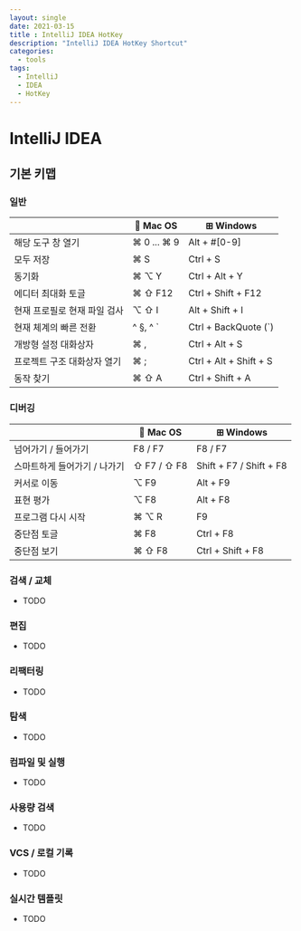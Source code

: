 ```yaml
---
layout: single
date: 2021-03-15
title : IntelliJ IDEA HotKey
description: "IntelliJ IDEA HotKey Shortcut"
categories:
  - tools
tags: 
  - IntelliJ
  - IDEA
  - HotKey
---
```


# IntelliJ IDEA

## 기본 키맵

### 일반

|                                                      |             Mac OS            |            ⊞ Windows            |
|------------------------------------------------------|--------------------------------|--------------------------------|
| 해당 도구 창 열기                                     | ⌘ 0 ... ⌘ 9                    | Alt + #[0-9]                    |
| 모두 저장                                             | ⌘ S                            | Ctrl + S                        |
| 동기화                                                | ⌘ ⌥ Y                          | Ctrl + Alt + Y                  |
| 에디터 최대화 토글                                     | ⌘ ⇧ F12                        | Ctrl + Shift + F12              |
| 현재 프로필로 현재 파일 검사                           | ⌥ ⇧ I                          | Alt + Shift + I                 |
| 현재 체계의 빠른 전환                                  | ^ §, ^ `                       | Ctrl + BackQuote (`)            |
| 개방형 설정 대화상자                                   | ⌘ ,                            | Ctrl + Alt + S                  |
| 프로젝트 구조 대화상자 열기                            | ⌘ ;                            | Ctrl + Alt + Shift + S          |
| 동작 찾기                                             | ⌘ ⇧ A                          | Ctrl + Shift + A                |

### 디버깅

|                                                      |             Mac OS            |            ⊞ Windows            |
|------------------------------------------------------|--------------------------------|--------------------------------|
| 넘어가기 / 들어가기                                   | F8 / F7                        | F8 / F7                         |
| 스마트하게 들어가기 / 나가기                           | ⇧ F7 / ⇧ F8                    | Shift + F7 / Shift + F8         |
| 커서로 이동                                           | ⌥ F9                           | Alt + F9                        |
| 표현 평가                                             | ⌥ F8                           | Alt + F8                        |
| 프로그램 다시 시작                                    | ⌘ ⌥ R                          | F9                              |
| 중단점 토글                                           | ⌘ F8                           | Ctrl + F8                       |
| 중단점 보기                                           | ⌘ ⇧ F8                         | Ctrl + Shift + F8               |

### 검색 / 교체
* TODO

### 편집
* TODO

### 리팩터링
* TODO

### 탐색
* TODO

### 컴파일 및 실행
* TODO

### 사용량 검색
* TODO

### VCS / 로컬 기록
* TODO

### 실시간 템플릿
* TODO
